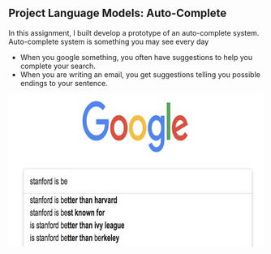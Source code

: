 ## Project Language Models: Auto-Complete

In this assignment, I built develop a prototype of an auto-complete system.  Auto-complete system is something you may see every day
- When you google something, you often have suggestions to help you complete your search. 
- When you are writing an email, you get suggestions telling you possible endings to your sentence.  

<img src = "stanford.png" style="width:700px;height:300px;"/>
